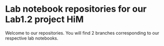 # Lab notebook repositories for our Lab1.2 project HiM

Welcome to our repositories. You will find 2 branches corresponding to our respective lab notebooks. 
